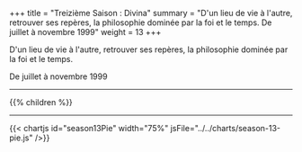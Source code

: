 +++
title = "Treizième Saison : Divina"
summary = "D'un lieu de vie à l'autre, retrouver ses repères, la philosophie dominée par la foi et le temps. De juillet à novembre 1999"
weight = 13
+++

D'un lieu de vie à l'autre, retrouver ses repères, la philosophie dominée par la foi et le temps.

De juillet à novembre 1999

---
{{% children  %}}

---
{{< chartjs id="season13Pie" width="75%" jsFile="../../charts/season-13-pie.js" />}}
